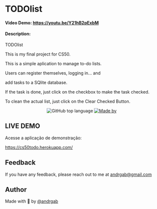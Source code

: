 # TODOlist
#### Video Demo:  <https://youtu.be/Y21hB2pExbM>
#### Description:
TODOlist

This is my final project for CS50.

This is a simple aplication to manage to-do lists.

Users can register themselves, logging in... and

add tasks to a SQlite database.

If the task is done, just click on the checkbox to make the
task checked.

To clean the actual list, just click on the Clear Checked Button.

<p align="center">
  <img alt="GitHub top language" src="https://img.shields.io/github/languages/top/Andrgab/todo?color=6485e3&logo=Python">

  <a href="https://www.linkedin.com/in/andrgab/" target="_blank" rel="noopener noreferrer">
    <img alt="Made by" src="https://img.shields.io/badge/made%20by-Andre%20Gabriel-ff69b4?logo=linkedin">
  </a>

</p>

## LIVE DEMO

Acesse a aplicação de demonstração:

<a href="https://cs50todo.herokuapp.com/" target="_blank" rel="noopener noreferrer">
    https://cs50todo.herokuapp.com/
  </a>


## Feedback

If you have any feedback, please reach out to me at andrgab@gmail.com

## Author

Made with :purple_heart: by [@andrgab](https://www.github.com/andrgab)
